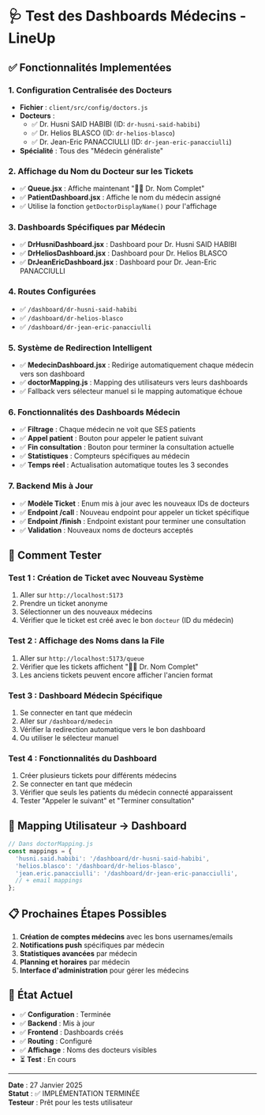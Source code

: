 # 🩺 Test des Dashboards Médecins - LineUp

## ✅ Fonctionnalités Implementées

### 1. Configuration Centralisée des Docteurs
- **Fichier** : `client/src/config/doctors.js`
- **Docteurs** :
  - ✅ Dr. Husni SAID HABIBI (ID: `dr-husni-said-habibi`)
  - ✅ Dr. Helios BLASCO (ID: `dr-helios-blasco`) 
  - ✅ Dr. Jean-Eric PANACCIULLI (ID: `dr-jean-eric-panacciulli`)
- **Spécialité** : Tous des "Médecin généraliste"

### 2. Affichage du Nom du Docteur sur les Tickets
- ✅ **Queue.jsx** : Affiche maintenant "👨‍⚕️ Dr. Nom Complet"
- ✅ **PatientDashboard.jsx** : Affiche le nom du médecin assigné
- ✅ Utilise la fonction `getDoctorDisplayName()` pour l'affichage

### 3. Dashboards Spécifiques par Médecin
- ✅ **DrHusniDashboard.jsx** : Dashboard pour Dr. Husni SAID HABIBI
- ✅ **DrHeliosDashboard.jsx** : Dashboard pour Dr. Helios BLASCO
- ✅ **DrJeanEricDashboard.jsx** : Dashboard pour Dr. Jean-Eric PANACCIULLI

### 4. Routes Configurées
- ✅ `/dashboard/dr-husni-said-habibi`
- ✅ `/dashboard/dr-helios-blasco`
- ✅ `/dashboard/dr-jean-eric-panacciulli`

### 5. Système de Redirection Intelligent
- ✅ **MedecinDashboard.jsx** : Redirige automatiquement chaque médecin vers son dashboard
- ✅ **doctorMapping.js** : Mapping des utilisateurs vers leurs dashboards
- ✅ Fallback vers sélecteur manuel si le mapping automatique échoue

### 6. Fonctionnalités des Dashboards Médecin
- ✅ **Filtrage** : Chaque médecin ne voit que SES patients
- ✅ **Appel patient** : Bouton pour appeler le patient suivant
- ✅ **Fin consultation** : Bouton pour terminer la consultation actuelle
- ✅ **Statistiques** : Compteurs spécifiques au médecin
- ✅ **Temps réel** : Actualisation automatique toutes les 3 secondes

### 7. Backend Mis à Jour
- ✅ **Modèle Ticket** : Enum mis à jour avec les nouveaux IDs de docteurs
- ✅ **Endpoint /call** : Nouveau endpoint pour appeler un ticket spécifique
- ✅ **Endpoint /finish** : Endpoint existant pour terminer une consultation
- ✅ **Validation** : Nouveaux noms de docteurs acceptés

## 🧪 Comment Tester

### Test 1 : Création de Ticket avec Nouveau Système
1. Aller sur `http://localhost:5173`
2. Prendre un ticket anonyme
3. Sélectionner un des nouveaux médecins
4. Vérifier que le ticket est créé avec le bon `docteur` (ID du médecin)

### Test 2 : Affichage des Noms dans la File
1. Aller sur `http://localhost:5173/queue`
2. Vérifier que les tickets affichent "👨‍⚕️ Dr. Nom Complet"
3. Les anciens tickets peuvent encore afficher l'ancien format

### Test 3 : Dashboard Médecin Spécifique
1. Se connecter en tant que médecin
2. Aller sur `/dashboard/medecin`
3. Vérifier la redirection automatique vers le bon dashboard
4. Ou utiliser le sélecteur manuel

### Test 4 : Fonctionnalités du Dashboard
1. Créer plusieurs tickets pour différents médecins
2. Se connecter en tant que médecin
3. Vérifier que seuls les patients du médecin connecté apparaissent
4. Tester "Appeler le suivant" et "Terminer consultation"

## 🔧 Mapping Utilisateur → Dashboard

```javascript
// Dans doctorMapping.js
const mappings = {
  'husni.said.habibi': '/dashboard/dr-husni-said-habibi',
  'helios.blasco': '/dashboard/dr-helios-blasco', 
  'jean.eric.panacciulli': '/dashboard/dr-jean-eric-panacciulli',
  // + email mappings
};
```

## 📋 Prochaines Étapes Possibles

1. **Création de comptes médecins** avec les bons usernames/emails
2. **Notifications push** spécifiques par médecin
3. **Statistiques avancées** par médecin
4. **Planning et horaires** par médecin
5. **Interface d'administration** pour gérer les médecins

## 🚀 État Actuel

- ✅ **Configuration** : Terminée
- ✅ **Backend** : Mis à jour
- ✅ **Frontend** : Dashboards créés
- ✅ **Routing** : Configuré
- ✅ **Affichage** : Noms des docteurs visibles
- ⏳ **Test** : En cours

---

**Date** : 27 Janvier 2025  
**Statut** : ✅ IMPLÉMENTATION TERMINÉE  
**Testeur** : Prêt pour les tests utilisateur 